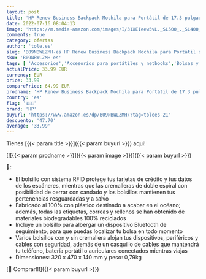 ```yaml
---
layout: post
title: 'HP Renew Business Backpack Mochila para Portátil de 17.3 pulgadas  Poliéster Reciclado  Resistente al Agua  Cremallera  Negro'
date: 2022-07-16 08:04:13
image: 'https://m.media-amazon.com/images/I/31XEIeew3vL._SL500_._SL400_.jpg'
comments: true
category: ofertas
author: 'tole.es'
slug: 'B09NBWLZMH-es HP Renew Business Backpack Mochila para Portátil de 17.3...'
sku: 'B09NBWLZMH-es'
tags: [ 'Accesorios','Accesorios para portátiles y netbooks','Bolsas y fundas para portátiles y netbooks','Informática','Mochilas para portátiles y netbooks','backpack','hp','mochila','🇪🇸', ]
actualPrice: 33.99 EUR
currency: EUR
price: 33.99
comparePrice: 64.99 EUR
prodname: 'HP Renew Business Backpack Mochila para Portátil de 17.3 pulgadas  Poliéster Reciclado  Resistente al Agua  Cremallera  Negro'
country: 'es'
flag: '🇪🇸'
brand: 'HP'
buyurl: 'https://www.amazon.es/dp/B09NBWLZMH/?tag=tolees-21'
descuento: '47.70'
average: '33.99'
---
```


Tienes [{{< param title >}}]({{< param buyurl >}}) aqui!

[![{{< param prodname >}}]({{< param image >}})]({{< param buyurl >}})

🔎:

- El bolsillo con sistema RFID protege tus tarjetas de crédito y tus datos de los escáneres, mientras que las cremalleras de doble espiral con posibilidad de cerrar con candado y los bolsillos mantienen tus pertenencias resguardadas y a salvo
- Fabricado al 100% con plástico destinado a acabar en el océano; además, todas las etiquetas, correas y rellenos se han obtenido de materiales biodegradables 100% reciclados
- Incluye un bolsillo para albergar un dispositivo Bluetooth de seguimiento, para que puedas localizar tu bolsa en todo momento
- Varios bolsillos con y sin cremallera alojan tus dispositivos, periféricos y cables con seguridad, además de un casquillo de cables que mantendrá tu teléfono, batería portátil o auriculares conectados mientras viajas
- Dimensiones: 320 x 470 x 140 mm y peso: 0,79kg

[🛒 Comprar!!!]({{< param buyurl >}})
